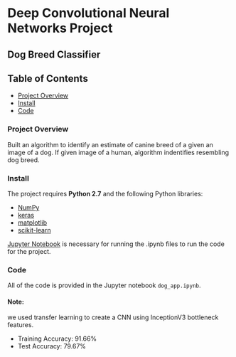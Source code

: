 
# Deep Convolutional Neural Networks Project
## Dog Breed Classifier



## Table of Contents  
- [Project Overview](#project-overview)
- [Install](#install)
- [Code](#code)


### <a name="project-overview"></a>Project Overview

Built an algorithm to identify an estimate of canine breed of a given an image of a dog. If given image of a human, algorithm indentifies resembling dog breed.

### <a name="install"></a>Install

The project requires **Python 2.7** and the following Python libraries:

- [NumPy](http://www.numpy.org/)
- [keras](https://keras.io/)
- [matplotlib](http://matplotlib.org/)
- [scikit-learn](http://scikit-learn.org/stable/)

[Jupyter Notebook](http://jupyter.org/) is necessary for running the .ipynb files to run the code for the project. 

### <a name="code"></a>Code

All of the code is provided in the Jupyter notebook `dog_app.ipynb`. 

#### Note: 
we used transfer learning to create a CNN using InceptionV3 bottleneck features.
- Training Accuracy: 91.66%
- Test Accuracy: 79.67%
